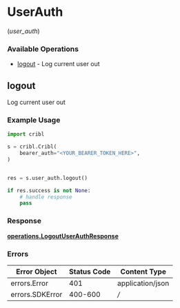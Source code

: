 # UserAuth
(*user_auth*)

### Available Operations

* [logout](#logout) - Log current user out

## logout

Log current user out

### Example Usage

```python
import cribl

s = cribl.Cribl(
    bearer_auth="<YOUR_BEARER_TOKEN_HERE>",
)


res = s.user_auth.logout()

if res.success is not None:
    # handle response
    pass
```


### Response

**[operations.LogoutUserAuthResponse](../../models/operations/logoutuserauthresponse.md)**
### Errors

| Error Object     | Status Code      | Content Type     |
| ---------------- | ---------------- | ---------------- |
| errors.Error     | 401              | application/json |
| errors.SDKError  | 400-600          | */*              |
